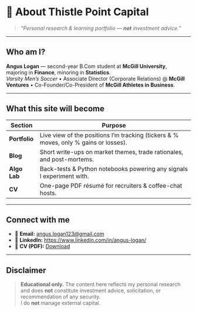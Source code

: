 # 👋 About Thistle Point Capital  

> *“Personal research & learning portfolio — **not** investment advice.”*

---

## Who am I?
**Angus Logan** — second-year B.Com student at **McGill University**,  
majoring in **Finance**, minoring in **Statistics**.  
*Varsity Men’s Soccer* • Associate Director (Corporate Relations) @ **McGill Ventures** • Co-Founder/Co-President of **McGill Athletes in Business**.

---

## What this site will become  

| Section | Purpose |
|---------|---------|
| **Portfolio** | Live view of the positions I’m tracking (tickers & % moves, only % gains or losses). |
| **Blog** | Short write-ups on market themes, trade rationales, and post-mortems. |
| **Algo Lab** | Back-tests & Python notebooks powering any signals I experiment with. |
| **CV** | One-page PDF résumé for recruiters & coffee-chat hosts. |

---

## Connect with me  

* 📧 **Email:** <angus.logan123@gmail.com>  
* 💼 **LinkedIn:** <https://www.linkedin.com/in/angus-logan/>
* 📄 **CV (PDF):** [Download](/Angus_Logan_TPC_Resume.pdf)

---

## Disclaimer  

> **Educational only.** The content here reflects my personal research and does **not** constitute investment advice, solicitation, or recommendation of any security.  
> I do **not** manage external capital.

